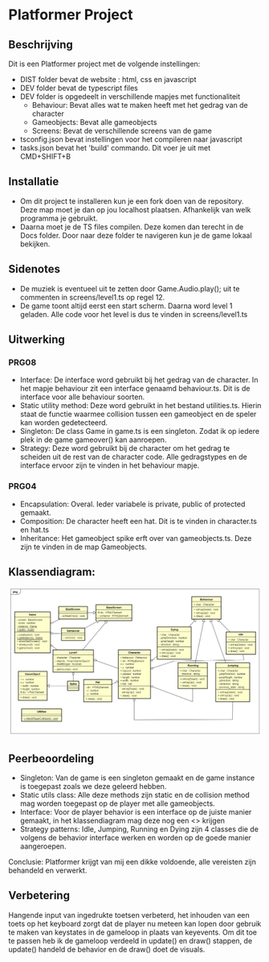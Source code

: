 # Platformer Project


## Beschrijving

Dit is een Platformer project met de volgende instellingen:
- DIST folder bevat de website : html, css en javascript
- DEV folder bevat de typescript files
- DEV folder is opgedeelt in verschillende mapjes met functionaliteit
    - Behaviour: Bevat alles wat te maken heeft met het gedrag van de character
    - Gameobjects: Bevat alle gameobjects
    - Screens: Bevat de verschillende screens van de game
- tsconfig.json bevat instellingen voor het compileren naar javascript
- tasks.json bevat het 'build' commando. Dit voer je uit met CMD+SHIFT+B


## Installatie

- Om dit project te installeren kun je een fork doen van de repository. Deze map moet je dan op jou localhost plaatsen. Afhankelijk van welk programma je gebruikt.
- Daarna moet je de TS files compilen. Deze komen dan terecht in de Docs folder. Door naar deze folder te navigeren kun je de game lokaal bekijken.


## Sidenotes

- De muziek is eventueel uit te zetten door Game.Audio.play(); uit te commenten in screens/level1.ts op regel 12.
- De game toont altijd eerst een start scherm. Daarna word level 1 geladen. Alle code voor het level is dus te vinden in screens/level1.ts


## Uitwerking

### PRG08

- Interface: De interface word gebruikt bij het gedrag van de character. In het mapje behaviour zit een interface genaamd behaviour.ts.
             Dit is de interface voor alle behaviour soorten.
- Static utility method: Deze word gebruikt in het bestand utilities.ts. Hierin staat de functie waarmee collision tussen een gameobject en de speler kan worden gedetecteerd.
- Singleton: De class Game in game.ts is een singleton. Zodat ik op iedere plek in de game gameover() kan aanroepen. 
- Strategy: Deze word gebruikt bij de character om het gedrag te scheiden uit de rest van de character code. Alle gedragstypes en de interface ervoor zijn te vinden in het behaviour mapje.

### PRG04

-   Encapsulation: Overal. Ieder variabele is private, public of protected gemaakt. 
-   Composition: De character heeft een hat. Dit is te vinden in character.ts en hat.ts
-   Inheritance: Het gameobject spike erft over van gameobjects.ts. Deze zijn te vinden in de map Gameobjects.


## Klassendiagram:

![Klassendiagram](Platformer%20PRG08.png?raw=true "Klassendiagram")



## Peerbeoordeling

- Singleton: Van de game is een singleton gemaakt en de game instance is toegepast zoals we deze geleerd hebben.
- Static utils class: Alle deze methods zijn static en de collision method mag worden toegepast op de player met alle gameobjects.
- Interface: Voor de player behavior is een interface op de juiste manier gemaakt, in het klassendiagram mag deze nog een <<Interface>> krijgen
- Strategy patterns: Idle, Jumping, Running en Dying zijn 4 classes die de volgens de behavior interface werken en worden op de goede manier aangeroepen.

Conclusie: Platformer krijgt van mij een dikke voldoende, alle vereisten zijn behandeld en verwerkt.


## Verbetering

Hangende input van ingedrukte toetsen verbeterd, het inhouden van een toets op het keyboard zorgt dat de player nu meteen kan lopen door gebruik te maken van keystates in de gameloop in plaats van keyevents. Om dit toe te passen heb ik de gameloop verdeeld in update() en draw() stappen, de update() handeld de behavior en de draw() doet de visuals.